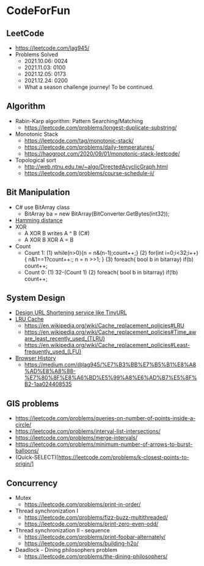 # CodeForFun
## LeetCode 
- https://leetcode.com/lag945/
- Problems Solved
  - 2021.10.06: 0024
  - 2021.11.03: 0100
  - 2021.12.05: 0173
  - 2021.12.24: 0200
  - What a season challenge journey! To be continued.
## Algorithm
- Rabin-Karp algorithm: Pattern Searching/Matching
  - https://leetcode.com/problems/longest-duplicate-substring/
- Monotonic Stack
  - https://leetcode.com/tag/monotonic-stack/
  - https://leetcode.com/problems/daily-temperatures/
  - https://haogroot.com/2020/09/01/monotonic-stack-leetcode/
- Topological sort
  - http://web.ntnu.edu.tw/~algo/DirectedAcyclicGraph.html
  - https://leetcode.com/problems/course-schedule-ii/
## Bit Manipulation
- C# use BitArray class
  - BitArray ba = new BitArray(BitConverter.GetBytes(int32));
- [Hamming distance](https://leetcode.com/problems/hamming-distance/)
- XOR
  - A XOR B writes A ^ B (C#)
  - A XOR B XOR A = B
- Count
  - Count 1: (1) while(n>0){n = n&(n-1);count++;} (2) for(int i=0;i<32;i++){ n&1==1?count++:; n = n >>1; } (3) foreach( bool b in bitarray) if(b) count++;
  - Count 0: (1) 32-(Count 1) (2) foreach( bool b in bitarray) if(!b) count++;
## System Design
- [Design URL Shortening service like TinyURL](https://leetcode.com/discuss/interview-question/124658/Design-a-URL-Shortener-(-TinyURL-)-System/)
- [LRU Cache](https://leetcode.com/problems/lru-cache/)
  - https://en.wikipedia.org/wiki/Cache_replacement_policies#LRU
  - https://en.wikipedia.org/wiki/Cache_replacement_policies#Time_aware_least_recently_used_(TLRU)
  - https://en.wikipedia.org/wiki/Cache_replacement_policies#Least-frequently_used_(LFU)
- [Browser History](https://leetcode.com/problems/design-browser-history/)
  -   https://medium.com/@lag945/%E7%B3%BB%E7%B5%B1%E8%A8%AD%E8%A8%88-%E7%80%8F%E8%A6%BD%E5%99%A8%E6%AD%B7%E5%8F%B2-1aa024408535
## GIS problems
- https://leetcode.com/problems/queries-on-number-of-points-inside-a-circle/
- https://leetcode.com/problems/interval-list-intersections/
- https://leetcode.com/problems/merge-intervals/
- https://leetcode.com/problems/minimum-number-of-arrows-to-burst-balloons/
- (Quick-SELECT)[https://leetcode.com/problems/k-closest-points-to-origin/]
## Concurrency
- Mutex
  - https://leetcode.com/problems/print-in-order/
- Thread synchronization I
  - https://leetcode.com/problems/fizz-buzz-multithreaded/
  - https://leetcode.com/problems/print-zero-even-odd/
- Thread synchronization II - sequence
  - https://leetcode.com/problems/print-foobar-alternately/
  - https://leetcode.com/problems/building-h2o/
- Deadlock - Dining philosophers problem
  - https://leetcode.com/problems/the-dining-philosophers/

